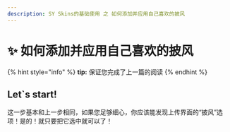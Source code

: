 ```yaml
---
description: SY Skins的基础使用 之 如何添加并应用自己喜欢的披风
---
```


# ✨ 如何添加并应用自己喜欢的披风

{% hint style="info" %}
**tip:** 保证您完成了上一篇的阅读
{% endhint %}

## Let\`s start!

这一步基本和上一步相同，如果您足够细心，你应该能发现上传界面的“披风”选项！是的！就只要把它选中就可以了！
